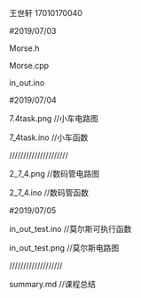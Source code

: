 王世轩 17010170040

#2019/07/03

Morse.h

Morse.cpp

in_out.ino 

#2019/07/04

7.4task.png   //小车电路图

7_4task.ino   //小车函数

/////////////////////

2_7_4.png    //数码管电路图

2_7_4.ino     //数码管函数

#2019/07/05

in_out_test.ino   //莫尔斯可执行函数

in_out_test.png  //莫尔斯电路图 

///////////////////

summary.md  //课程总结

